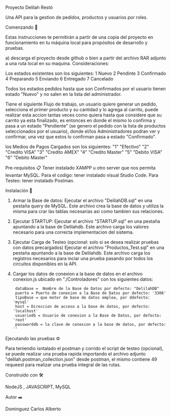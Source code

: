 Proyecto Delilah Restó

Una API para la gestion de pedidos, productos y usuarios por roles.



Comenzando 🚀

Estas instrucciones te permitirán a partir de una copia del proyecto en funcionamiento en tu máquina local para propósitos de desarrollo y pruebas.

a) descarga el proyecto desde github o bien a partir del archivo RAR adjunto a una ruta local en su maquina.
Consideraciones:

Los estados existentes son los siguientes:
1 Nuevo
2 Pendinte
3 Confirmado
4 Preparando
5 Enviando
6 Entregado
7 Cancelado

Todos los estados pedidos hasta que son Confirmados por el usuario tienen estado "Nuevo" y no salen en la lista del administrador.

Tiene el siguiente Flujo de trabajo, un usuario quiere generar un pedido, selecciona el primer producto y su cantidad y lo agrega al carrito, puede realizar esta accion tantas veces como quiera hasta que considere que su carrito ya esta finalizado, es entonces en donde el mismo lo confirma y pasa a un estado "Pendiente" (se genero el pedido con la lista de productos seleccionados por el usuario), donde el/los Administradores podran ver y confirmar, una vez que estos lo confirman pasa a estado "Confirmado".


los Medios de Pagos Cargados son los siguientes:
"1"	"Efectivo"
"2"	"Credito VISA"
"3"	"Credito AMEX"
"4"	"Credito Master"
"5"	"Debito VISA"
"6"	"Debito Master"







Pre-requisitos 📋
Tener instalado XAMPP u otro server que nos permita levantar MySQL.
Para el codigo:
    tener instalado visual Studio Code.
Para Testeo:
    tener instalado Postman.



Instalación 🔧

1) Armar la Base de datos:
    Ejecutar el archivo "DelilahDB.sql" en una pestaña query de MySQL. Este archivo crea la base de datos y utiliza la misma para crar las tablas necesarias asi como tambien sus relaciones.
2) Ejecutar STARTUP:
    Ejecutar el archivo "STARTUP.sql" en una pestaña apuntando a la base de Delilahdb. Este archivo carga los valores necesario para una correcta implementacion del sistema.
3) Ejecutar Carga de Testeo (opcional: solo si se desea realizar pruebas con datos precargados)
    Ejecutar el archivo "Productos_Test.sql" en una pestaña apuntando a la base de Delilahdb. Este archivo carga los registros necesarios para inciar una prueba pasando por todos los circuitos disponibles en la API.
4) Cargar los datos de conexion a la base de datos en el archivo conexion.js ubicado en "./Controladores" con los siguientes datos:

        dataBase =  Nombre de la Base de Datos por defecto: "DelilahDB"
        puerto = Puerto de conexion a la Base de Datos por defecto: '3306'
        tipoBase = que motor de base de datos emplea, por ddefecto: 'mysql'
        host = Direccion de acceso a la base de datos, por defecto: 'localhost'
        usuariodb = Usuario de conexion a la Base de Datos, por defecto:  'root'
        passworddb = la clave de conexion a la base de datos, por defecto: ''



Ejecutando las pruebas ⚙️

Para teniendio isntalado el postman y corrido el script de testeo (opcional), se puede realizar una prueba rapida importando el archivo adjunto "delilah.postman_collection.json" desde postman, el mismo contiene 49 requeest para realizar una prueba integral de las rutas.



Construido con 🛠️

NodeJS , JAVASCRIPT, MySQL




Autor ✒️

Dominguez Carlos Alberto
